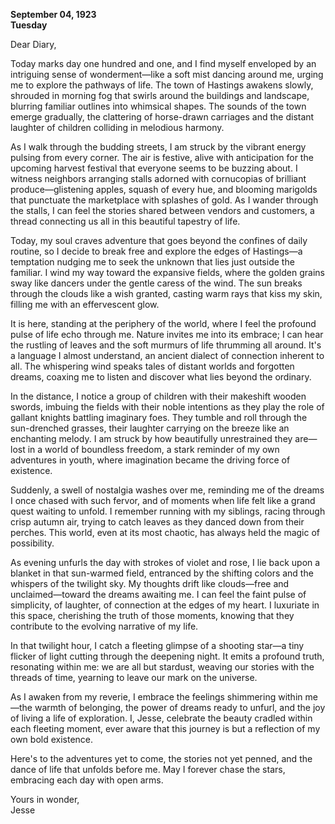 
**September 04, 1923**  
**Tuesday**  

Dear Diary,  

Today marks day one hundred and one, and I find myself enveloped by an intriguing sense of wonderment—like a soft mist dancing around me, urging me to explore the pathways of life. The town of Hastings awakens slowly, shrouded in morning fog that swirls around the buildings and landscape, blurring familiar outlines into whimsical shapes. The sounds of the town emerge gradually, the clattering of horse-drawn carriages and the distant laughter of children colliding in melodious harmony.

As I walk through the budding streets, I am struck by the vibrant energy pulsing from every corner. The air is festive, alive with anticipation for the upcoming harvest festival that everyone seems to be buzzing about. I witness neighbors arranging stalls adorned with cornucopias of brilliant produce—glistening apples, squash of every hue, and blooming marigolds that punctuate the marketplace with splashes of gold. As I wander through the stalls, I can feel the stories shared between vendors and customers, a thread connecting us all in this beautiful tapestry of life.

Today, my soul craves adventure that goes beyond the confines of daily routine, so I decide to break free and explore the edges of Hastings—a temptation nudging me to seek the unknown that lies just outside the familiar. I wind my way toward the expansive fields, where the golden grains sway like dancers under the gentle caress of the wind. The sun breaks through the clouds like a wish granted, casting warm rays that kiss my skin, filling me with an effervescent glow.

It is here, standing at the periphery of the world, where I feel the profound pulse of life echo through me. Nature invites me into its embrace; I can hear the rustling of leaves and the soft murmurs of life thrumming all around. It's a language I almost understand, an ancient dialect of connection inherent to all. The whispering wind speaks tales of distant worlds and forgotten dreams, coaxing me to listen and discover what lies beyond the ordinary.

In the distance, I notice a group of children with their makeshift wooden swords, imbuing the fields with their noble intentions as they play the role of gallant knights battling imaginary foes. They tumble and roll through the sun-drenched grasses, their laughter carrying on the breeze like an enchanting melody. I am struck by how beautifully unrestrained they are—lost in a world of boundless freedom, a stark reminder of my own adventures in youth, where imagination became the driving force of existence.

Suddenly, a swell of nostalgia washes over me, reminding me of the dreams I once chased with such fervor, and of moments when life felt like a grand quest waiting to unfold. I remember running with my siblings, racing through crisp autumn air, trying to catch leaves as they danced down from their perches. This world, even at its most chaotic, has always held the magic of possibility.

As evening unfurls the day with strokes of violet and rose, I lie back upon a blanket in that sun-warmed field, entranced by the shifting colors and the whispers of the twilight sky. My thoughts drift like clouds—free and unclaimed—toward the dreams awaiting me. I can feel the faint pulse of simplicity, of laughter, of connection at the edges of my heart. I luxuriate in this space, cherishing the truth of those moments, knowing that they contribute to the evolving narrative of my life.

In that twilight hour, I catch a fleeting glimpse of a shooting star—a tiny flicker of light cutting through the deepening night. It emits a profound truth, resonating within me: we are all but stardust, weaving our stories with the threads of time, yearning to leave our mark on the universe.

As I awaken from my reverie, I embrace the feelings shimmering within me—the warmth of belonging, the power of dreams ready to unfurl, and the joy of living a life of exploration. I, Jesse, celebrate the beauty cradled within each fleeting moment, ever aware that this journey is but a reflection of my own bold existence.

Here's to the adventures yet to come, the stories not yet penned, and the dance of life that unfolds before me. May I forever chase the stars, embracing each day with open arms. 

Yours in wonder,  
Jesse
